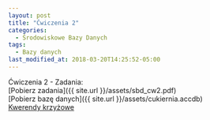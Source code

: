 ```yaml
---
layout: post
title: "Ćwiczenia 2"
categories:
  - Środowiskowe Bazy Danych
tags:
  - Bazy danych
last_modified_at: 2018-03-20T14:25:52-05:00
---
```


Ćwiczenia 2 - Zadania: <br/>
[Pobierz zadania]({{ site.url }}/assets/sbd_cw2.pdf)<br/>
[Pobierz bazę danych]({{ site.url }}/assets/cukiernia.accdb)<br/>
[Kwerendy krzyżowe](https://support.office.com/pl-pl/article/Zwiększanie-czytelności-danych-podsumowania-za-pomocą-kwerendy-krzyżowej-8465b89c-2ff2-4cc8-ba60-2cd8484667e8)<br/>
